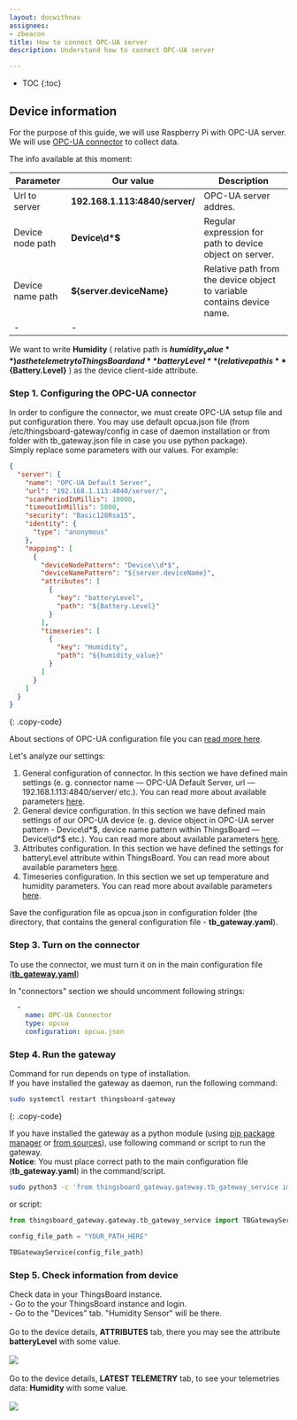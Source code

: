 ```yaml
---
layout: docwithnav
assignees:
- zbeacon
title: How to connect OPC-UA server
description: Understand how to connect OPC-UA server

---
```


* TOC
{:toc}

## Device information

For the purpose of this guide, we will use Raspberry Pi with OPC-UA server.  
We will use [OPC-UA connector](/docs/iot-gateway/config/opc-ua/) to collect data.  

The info available at this moment:  


| Parameter             | Our value                         | **Description**                                                           |
|-|-|-|
| Url to server         | **192.168.1.113:4840/server/**    | OPC-UA server addres.                                                     |
| Device node path      | **Device\d\*$**                   | Regular expression for path to device object on server.                   |
| Device name path      | **${server.deviceName}**          | Relative path from the device object to variable contains device name.    | 
|-|-|

We want to write **Humidity** ( relative path is **${humidity_value}** ) as the telemetry to ThingsBoard and **batteryLevel** ( relative path is **${Battery.Level}** ) as the device client-side attribute.      



### Step 1. Configuring the OPC-UA connector

In order to configure the connector, we must create OPC-UA setup file and put configuration there.
You may use default opcua.json file (from /etc/thingsboard-gateway/config in case of daemon installation or from folder with tb_gateway.json file in case you use python package).  
Simply replace some parameters with our values.
For example: 

```json
{
  "server": {
    "name": "OPC-UA Default Server",
    "url": "192.168.1.113:4840/server/",
    "scanPeriodInMillis": 10000,
    "timeoutInMillis": 5000,
    "security": "Basic128Rsa15",
    "identity": {
      "type": "anonymous"
    },
    "mapping": [
      {
        "deviceNodePattern": "Device\\d*$",
        "deviceNamePattern": "${server.deviceName}",
        "attributes": [
          {
            "key": "batteryLevel",
            "path": "${Battery.Level}"
          }
        ],
        "timeseries": [
          {
            "key": "Humidity",
            "path": "${humidity_value}"
          }
        ]
      }
    ]
  }
}
```
{: .copy-code}

  
About sections of OPC-UA configuration file you can [read more here](/docs/iot-gateway/config/opc-ua/).  

Let's analyze our settings:

1. General configuration of connector. In this section we have defined main settings (e. g. connector name — OPC-UA Default Server, url — 192.168.1.113:4840/server/ etc.). You can read more about available parameters [here](/docs/iot-gateway/config/opc-ua/#section-server).  
2. General device configuration. In this section we have defined main settings of our OPC-UA device (e. g. device object in OPC-UA server pattern - Device\\d*$, device name pattern within ThingsBoard — Device\\d*$ etc.). You can read more about available parameters [here](/docs/iot-gateway/config/opc-ua/#section-mapping).  
3. Attributes configuration. In this section we have defined the settings for batteryLevel attribute within ThingsBoard. You can read more about available parameters [here](/docs/iot-gateway/config/opc-ua/#subsection-attributes).  
4. Timeseries configuration. In this section we set up temperature and humidity parameters. You can read more about available parameters [here](/docs/iot-gateway/config/opc-ua/#subsection-timeseries).  

Save the configuration file as opcua.json in configuration folder (the directory, that contains the general configuration file - **tb_gateway.yaml**).  

### Step 3. Turn on the connector 

To use the connector, we must turn it on in the main configuration file (**[tb_gateway.yaml](/docs/iot-gateway/configuration/#connectors-configuration)**)

In "connectors" section we should uncomment following strings:

```yaml
  -
    name: OPC-UA Connector
    type: opcua
    configuration: opcua.json
```

### Step 4. Run the gateway
  
Command for run depends on type of installation.  
If you have installed the gateway as daemon, run the following command:  
```bash
sudo systemctl restart thingsboard-gateway
```  
{: .copy-code}

If you have installed the gateway as a python module (using [pip package manager](/docs/iot-gateway/install/pip-installation/) or [from sources](/docs/iot-gateway/install/source-installation/)), use following command or script to run the gateway.  
**Notice**: You must place correct path to the main configuration file (**tb_gateway.yaml**) in the command/script.  

```bash
sudo python3 -c 'from thingsboard_gateway.gateway.tb_gateway_service import TBGatewayService; TBGatewayService("YOUR_PATH_HERE")'
```

or script:

```python
from thingsboard_gateway.gateway.tb_gateway_service import TBGatewayService 

config_file_path = "YOUR_PATH_HERE"

TBGatewayService(config_file_path)
```

### Step 5. Check information from device

Check data in your ThingsBoard instance.  
    - Go to the your ThingsBoard instance and login.  
    - Go to the "Devices" tab. "Humidity Sensor" will be there.
<br>    
Go to the device details, **ATTRIBUTES** tab, there you may see the attribute **batteryLevel** with some value.  
<br>
    ![](/images/gateway/opcua-sensor-attributes.png)
<br><br>
Go to the device details, **LATEST TELEMETRY** tab, to see your telemetries data: **Humidity** with some value.  
<br>
![](/images/gateway/opcua-sensor-telemetry.png)
